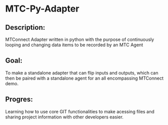 # MTC-Py-Adapter
## Description:
MTConnect Adapter written in python with the purpose of continuously looping and changing data items to be recorded by an MTC Agent
## Goal: 
To make a standalone adapter that can flip inputs and outputs, which can then be paired with a standalone agent for an all encompassing MTConnect demo.
## Progres:
Learning how to use core GIT functionalities to make acessing files and sharing project information with other developers easier.